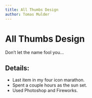 ```yaml
---
title: All Thumbs Design
author: Tomas Mulder
---
```


# All Thumbs Design

Don’t let the name fool you…

## Details:
- Last item in my four icon marathon.
- Spent a couple hours as the sun set.
- Used Photoshop and Fireworks.